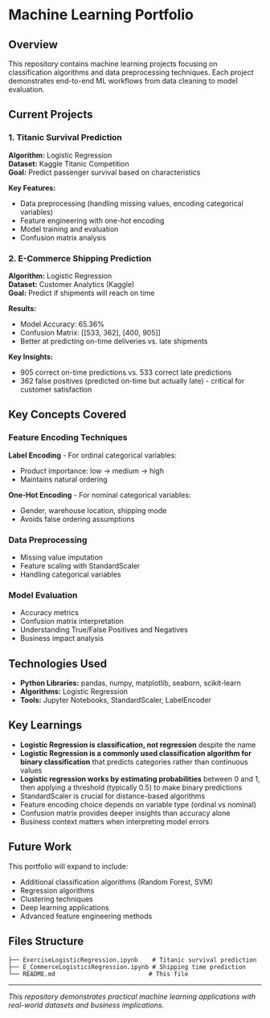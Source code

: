 # Machine Learning Portfolio

## Overview
This repository contains machine learning projects focusing on classification algorithms and data preprocessing techniques. Each project demonstrates end-to-end ML workflows from data cleaning to model evaluation.

## Current Projects

### 1. Titanic Survival Prediction
**Algorithm:** Logistic Regression  
**Dataset:** Kaggle Titanic Competition  
**Goal:** Predict passenger survival based on characteristics

**Key Features:**
- Data preprocessing (handling missing values, encoding categorical variables)
- Feature engineering with one-hot encoding
- Model training and evaluation
- Confusion matrix analysis

### 2. E-Commerce Shipping Prediction
**Algorithm:** Logistic Regression  
**Dataset:** Customer Analytics (Kaggle)  
**Goal:** Predict if shipments will reach on time

**Results:**
- Model Accuracy: 65.36%
- Confusion Matrix: [[533, 362], [400, 905]]
- Better at predicting on-time deliveries vs. late shipments

**Key Insights:**
- 905 correct on-time predictions vs. 533 correct late predictions
- 362 false positives (predicted on-time but actually late) - critical for customer satisfaction

## Key Concepts Covered

### Feature Encoding Techniques
**Label Encoding** - For ordinal categorical variables:
- Product importance: low → medium → high
- Maintains natural ordering

**One-Hot Encoding** - For nominal categorical variables:
- Gender, warehouse location, shipping mode
- Avoids false ordering assumptions

### Data Preprocessing
- Missing value imputation
- Feature scaling with StandardScaler
- Handling categorical variables

### Model Evaluation
- Accuracy metrics
- Confusion matrix interpretation
- Understanding True/False Positives and Negatives
- Business impact analysis

## Technologies Used
- **Python Libraries:** pandas, numpy, matplotlib, seaborn, scikit-learn
- **Algorithms:** Logistic Regression
- **Tools:** Jupyter Notebooks, StandardScaler, LabelEncoder

## Key Learnings
- **Logistic Regression is classification, not regression** despite the name
- **Logistic Regression is a commonly used classification algorithm for binary classification** that predicts categories rather than continuous values
- **Logistic regression works by estimating probabilities** between 0 and 1, then applying a threshold (typically 0.5) to make binary predictions
- StandardScaler is crucial for distance-based algorithms
- Feature encoding choice depends on variable type (ordinal vs nominal)
- Confusion matrix provides deeper insights than accuracy alone
- Business context matters when interpreting model errors

## Future Work
This portfolio will expand to include:
- Additional classification algorithms (Random Forest, SVM)
- Regression algorithms
- Clustering techniques
- Deep learning applications
- Advanced feature engineering methods

## Files Structure
```
├── ExerciseLogisticRegression.ipynb    # Titanic survival prediction
├── E_CommerceLogisticsRegression.ipynb # Shipping time prediction  
└── README.md                          # This file
```

---
*This repository demonstrates practical machine learning applications with real-world datasets and business implications.*